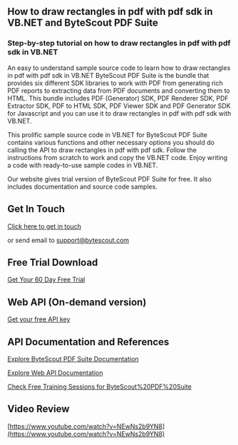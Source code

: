 ## How to draw rectangles in pdf with pdf sdk in VB.NET and ByteScout PDF Suite

### Step-by-step tutorial on how to draw rectangles in pdf with pdf sdk in VB.NET

An easy to understand sample source code to learn how to draw rectangles in pdf with pdf sdk in VB.NET ByteScout PDF Suite is the bundle that provides six different SDK libraries to work with PDF from generating rich PDF reports to extracting data from PDF documents and converting them to HTML. This bundle includes PDF (Generator) SDK, PDF Renderer SDK, PDF Extractor SDK, PDF to HTML SDK, PDF Viewer SDK and PDF Generator SDK for Javascript and you can use it to draw rectangles in pdf with pdf sdk with VB.NET.

This prolific sample source code in VB.NET for ByteScout PDF Suite contains various functions and other necessary options you should do calling the API to draw rectangles in pdf with pdf sdk. Follow the instructions from scratch to work and copy the VB.NET code. Enjoy writing a code with ready-to-use sample codes in VB.NET.

Our website gives trial version of ByteScout PDF Suite for free. It also includes documentation and source code samples.

## Get In Touch

[Click here to get in touch](https://bytescout.zendesk.com/hc/en-us/requests/new?subject=ByteScout%20PDF%20Suite%20Question)

or send email to [support@bytescout.com](mailto:support@bytescout.com?subject=ByteScout%20PDF%20Suite%20Question) 

## Free Trial Download

[Get Your 60 Day Free Trial](https://bytescout.com/download/web-installer?utm_source=github-readme)

## Web API (On-demand version)

[Get your free API key](https://pdf.co/documentation/api?utm_source=github-readme)

## API Documentation and References

[Explore ByteScout PDF Suite Documentation](https://bytescout.com/documentation/index.html?utm_source=github-readme)

[Explore Web API Documentation](https://pdf.co/documentation/api?utm_source=github-readme)

[Check Free Training Sessions for ByteScout%20PDF%20Suite](https://academy.bytescout.com/)

## Video Review

[https://www.youtube.com/watch?v=NEwNs2b9YN8](https://www.youtube.com/watch?v=NEwNs2b9YN8)